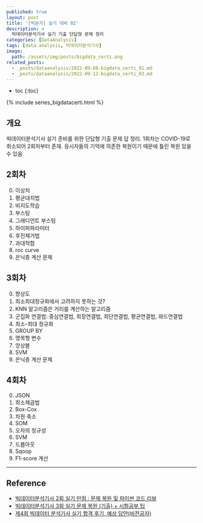 ```yaml
---
published: true
layout: post
title: '[빅분기] 실기 대비 02'
description: >
  빅데이터분석기사 실기 기출 단답형 문제 정리
categories: [DataAnalysis]
tags: [data analysis, 빅데이터분석기사]
image:
  path: /assets/img/posts/bigdata_certi.png
related_posts:
  - _posts/dataanalysis/2022-09-08-bigdata_certi_01.md
  - _posts/dataanalysis/2022-09-12-bigdata_certi_03.md
---
```

* toc
{:toc}

{% include series_bigdatacerti.html %}

## 개요

빅데이터분석기사 실기 준비를 위한 단답형 기출 문제 답 정리. 1회차는 COVID-19로 취소되어 2회차부터 존재. 응시자들의 기억에 의존한 복원이기 때문에 틀린 복원 있을 수 있음

## 2회차

0. 이상치
0. 평균대치법
0. 비지도학습
0. 부스팅
0. 그래디언트 부스팅
0. 하이퍼파라미터
0. 후진제거법
0. 과대적합
0. roc curve
0. 은닉층 계산 문제

## 3회차

0. 향상도
0. 최소최대정규화에서 고려하지 못하는 것?
0. KNN 알고리즘은 거리를 계산하는 알고리즘
0. 군집화 연결법: 중심연결법, 최장연결법, 최단연결법, 평균연결법, 와드연결법
0. 최소-최대 정규화
0. GROUP BY
0. 명목형 변수
0. 앙상블
0. SVM
0. 은닉층 계산 문제

## 4회차

0. JSON
0. 최소제곱법
0. Box-Cox
0. 차원 축소
0. SOM
0. 오차의 정규성
0. SVM
0. 드롭아웃
0. Sqoop
0. F1-score 계산

---
## Reference
- [빅데이터분석기사 2회 실기 만점 : 문제 복원 및 파이썬 코드 리뷰](https://eatchu.tistory.com/19)
- [빅데이터분석기사 3회 실기 문제 복원 (기출) + 시험공부 팁](https://action-makes-fortune.tistory.com/entry/%EB%B9%85%EB%8D%B0%EC%9D%B4%ED%84%B0%EB%B6%84%EC%84%9D%EA%B8%B0%EC%82%AC-3%ED%9A%8C-%EC%8B%A4%EA%B8%B0-%EB%AC%B8%EC%A0%9C-%EB%B3%B5%EC%9B%90-%EA%B8%B0%EC%B6%9C)
- [제4회 빅데이터 분석기사 실기 합격 후기, 예상 답안(비전공자)](https://cestmavie.tistory.com/63)